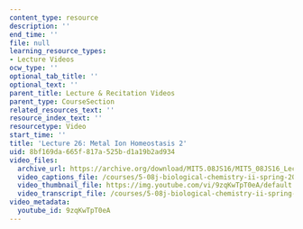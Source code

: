 ```yaml
---
content_type: resource
description: ''
end_time: ''
file: null
learning_resource_types:
- Lecture Videos
ocw_type: ''
optional_tab_title: ''
optional_text: ''
parent_title: Lecture & Recitation Videos
parent_type: CourseSection
related_resources_text: ''
resource_index_text: ''
resourcetype: Video
start_time: ''
title: 'Lecture 26: Metal Ion Homeostasis 2'
uid: 8bf169da-665f-817a-525b-d1a19b2ad934
video_files:
  archive_url: https://archive.org/download/MIT5.08JS16/MIT5_08JS16_Lecture_26_300k.mp4
  video_captions_file: /courses/5-08j-biological-chemistry-ii-spring-2016/347ae20475a95f58923d7d2976a6a72d_9zqKwTpT0eA.vtt
  video_thumbnail_file: https://img.youtube.com/vi/9zqKwTpT0eA/default.jpg
  video_transcript_file: /courses/5-08j-biological-chemistry-ii-spring-2016/28215c76125f6150749958516078dead_9zqKwTpT0eA.pdf
video_metadata:
  youtube_id: 9zqKwTpT0eA
---
```


